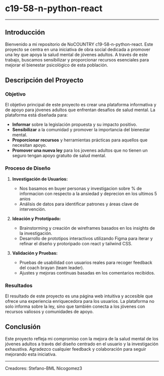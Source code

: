 # c19-58-n-python-react
---

## Introducción

Bienvenido a mi repositorio de NoCOUNTRY c19-58-n-python-react. Este proyecto se centra en una iniciativa de obra social dedicada a promover una ley que apoya la salud mental de jóvenes adultos. A través de este trabajo, buscamos sensibilizar y proporcionar recursos esenciales para mejorar el bienestar psicológico de esta población.

## Descripción del Proyecto

### Objetivo

El objetivo principal de este proyecto es crear una plataforma informativa y de apoyo para jóvenes adultos que enfrentan desafíos de salud mental. La plataforma está diseñada para:

- **Informar** sobre la legislación propuesta y su impacto positivo.
- **Sensibilizar** a la comunidad y promover la importancia del bienestar mental.
- **Proporcionar recursos** y herramientas prácticas para aquellos que necesitan apoyo.
- **Promover una nueva ley** para los jovenes adultos que no tienen un seguro tengan apoyo gratuito de salud mental.

### Proceso de Diseño

1. **Investigación de Usuarios:**
   - Nos basamos en buyer personas y investigacion sobre % de informacion con respecto a la ansiedad y deprecion en los ultimos 5 anios
   - Análisis de datos para identificar patrones y áreas clave de intervención.

2. **Ideación y Prototipado:**
   - Brainstorming y creación de wireframes basados en los insights de la investigación.
   - Desarrollo de prototipos interactivos utilizando Figma para iterar y refinar el diseño y protoripado con react y tailwind CSS.

3. **Validación y Pruebas:**
   - Pruebas de usabilidad con usuarios reales para recoger feedback del coach brayan (team leader).
   - Ajustes y mejoras continuas basadas en los comentarios recibidos.

### Resultados

El resultado de este proyecto es una página web intuitiva y accesible que ofrece una experiencia enriquecedora para los usuarios. La plataforma no solo informa sobre la ley, sino que también conecta a los jóvenes con recursos valiosos y comunidades de apoyo.

## Conclusión

Este proyecto refleja mi compromiso con la mejora de la salud mental de los jóvenes adultos a través del diseño centrado en el usuario y la investigación exhaustiva. Agradezco cualquier feedback y colaboración para seguir mejorando esta iniciativa.

---
Creadores:
Stefano-BML
Nicogomez3
